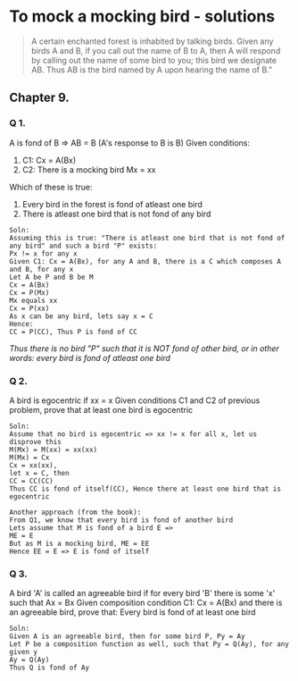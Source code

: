 # To mock a mocking bird - solutions

> A certain enchanted forest is inhabited by talking birds. Given any birds A and B, if you call out the name of B to A, then A will respond by calling out the name of some bird to you; this bird we designate AB. Thus AB is the bird named by A upon hearing the name of B."

## Chapter 9.
### Q 1.
A is fond of B => AB = B (A's response to B is B)
Given conditions:
1. C1: Cx = A(Bx)
2. C2: There is a mocking bird Mx = xx

Which of these is true:
1. Every bird in the forest is fond of atleast one bird
2. There is atleast one bird that is not fond of any bird


```
Soln:
Assuming this is true: "There is atleast one bird that is not fond of any bird" and such a bird "P" exists:
Px != x for any x
Given C1: Cx = A(Bx), for any A and B, there is a C which composes A and B, for any x
Let A be P and B be M
Cx = A(Bx)
Cx = P(Mx)
Mx equals xx
Cx = P(xx)
As x can be any bird, lets say x = C
Hence:
CC = P(CC), Thus P is fond of CC
```
_Thus there is no bird "P" such that it is NOT fond of other bird, or in other words: every bird is fond of atleast one bird_

### Q 2.
A bird is egocentric if xx = x
Given conditions C1 and C2 of previous problem, prove that at least one bird is egocentric

```
Soln:
Assume that no bird is egocentric => xx != x for all x, let us disprove this
M(Mx) = M(xx) = xx(xx)
M(Mx) = Cx
Cx = xx(xx),
let x = C, then
CC = CC(CC)
Thus CC is fond of itself(CC), Hence there at least one bird that is egocentric

Another approach (from the book):
From Q1, we know that every bird is fond of another bird
Lets assume that M is fond of a bird E =>
ME = E
But as M is a mocking bird, ME = EE
Hence EE = E => E is fond of itself
```
### Q 3.
A bird 'A' is called an agreeable bird if for every bird 'B' there is some 'x' such that Ax = Bx
Given composition condition C1: Cx = A(Bx) and there is an agreeable bird, prove that: Every bird is fond of at least one bird
```
Soln:
Given A is an agreeable bird, then for some bird P, Py = Ay
Let P be a composition function as well, such that Py = Q(Ay), for any given y
Ay = Q(Ay)
Thus Q is fond of Ay
```
